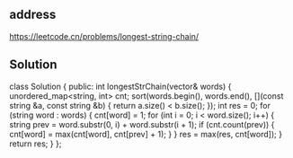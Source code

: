 ## address
https://leetcode.cn/problems/longest-string-chain/
## Solution
class Solution {
public:
    int longestStrChain(vector<string>& words) {
        unordered_map<string, int> cnt;
        sort(words.begin(), words.end(), [](const string &a, const string &b) {
            return a.size() < b.size();
        });
        int res = 0;
        for (string word : words) {
            cnt[word] = 1;
            for (int i = 0; i < word.size(); i++) {
                string prev = word.substr(0, i) + word.substr(i + 1);
                if (cnt.count(prev)) {
                    cnt[word] = max(cnt[word], cnt[prev] + 1);
                }
            }
            res = max(res, cnt[word]);
        }
        return res;
    }
};